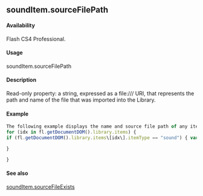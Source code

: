 ## soundItem.sourceFilePath

#### Availability

Flash CS4 Professional.

#### Usage

soundItem.sourceFilePath

#### Description

Read-only property: a string, expressed as a file:/// URI, that represents the path and name of the file that was imported into the Library.

#### Example

```javascript
The following example displays the name and source file path of any items in the library that are of type "sound":
for (idx in fl.getDocumentDOM().library.items) {
if (fl.getDocumentDOM().library.items\[idx\].itemType == "sound") { var myItem = fl.getDocumentDOM().library.items\[idx\]; fl.trace(myItem.name + " source is " + myItem.sourceFilePath);

}

}

```
#### See also

[soundItem.sourceFileExists](#!AdobeDocs/developers-animatesdk-docs/master/SoundItem_object/soundIt10.md)
